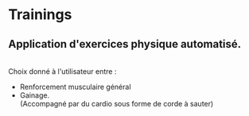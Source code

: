 # Trainings
## Application d'exercices physique automatisé.
</br> Choix donné à l'utilisateur entre : 
- Renforcement musculaire général
- Gainage. 
</br> (Accompagné par du cardio sous forme de corde à sauter)
